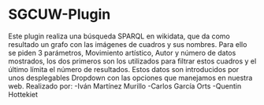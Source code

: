 # SGCUW-Plugin
Este plugin realiza una búsqueda SPARQL en wikidata, que da como resultado un grafo con las imágenes de cuadros y sus nombres. Para ello se piden 3 parámetros, Movimiento artístico, Autor y número de datos mostrados, los dos primeros son los utilizados para filtrar estos cuadros y el último límita el número de resultados. Estos datos son introducidos por unos desplegables Dropdown con las opciones que manejamos en nuestra web.
Realizado por: 
  -Iván Martínez Murillo
  -Carlos García Orts
  -Quentin Hottekiet
